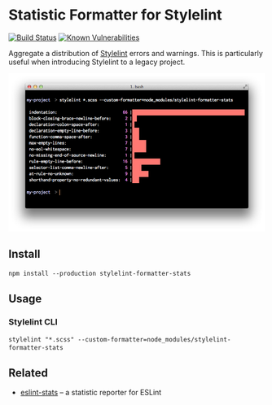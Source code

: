 # Statistic Formatter for Stylelint

[![Build Status](https://travis-ci.org/thomd/stylelint-formatter-stats.png)](https://travis-ci.org/thomd/stylelint-formatter-stats)
[![Known Vulnerabilities](https://snyk.io/test/github/thomd/stylelint-formatter-stats/badge.svg)](https://snyk.io/test/github/thomd/stylelint-formatter-stats)

Aggregate a distribution of [Stylelint](https://stylelint.io/) errors and warnings. This is particularly useful when introducing Stylelint to a legacy project.

<img src="https://raw.githubusercontent.com/thomd/stylelint-formatter-stats/master/screenshot.png">

## Install

```shell
npm install --production stylelint-formatter-stats
```

## Usage

### Stylelint CLI

```shell
stylelint "*.scss" --custom-formatter=node_modules/stylelint-formatter-stats
```

## Related

* [eslint-stats](https://github.com/ganimomer/eslint-stats) – a statistic reporter for ESLint
